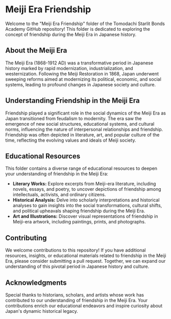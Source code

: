 # Meiji Era Friendship

Welcome to the "Meiji Era Friendship" folder of the Tomodachi Starlit Bonds Academy GitHub repository! This folder is dedicated to exploring the concept of friendship during the Meiji Era in Japanese history.

## About the Meiji Era

The Meiji Era (1868-1912 AD) was a transformative period in Japanese history marked by rapid modernization, industrialization, and westernization. Following the Meiji Restoration in 1868, Japan underwent sweeping reforms aimed at modernizing its political, economic, and social systems, leading to profound changes in Japanese society and culture.

## Understanding Friendship in the Meiji Era

Friendship played a significant role in the social dynamics of the Meiji Era as Japan transitioned from feudalism to modernity. The era saw the emergence of new social structures, educational systems, and cultural norms, influencing the nature of interpersonal relationships and friendship. Friendship was often depicted in literature, art, and popular culture of the time, reflecting the evolving values and ideals of Meiji society.

## Educational Resources

This folder contains a diverse range of educational resources to deepen your understanding of friendship in the Meiji Era:

- **Literary Works:** Explore excerpts from Meiji-era literature, including novels, essays, and poetry, to uncover depictions of friendship among intellectuals, activists, and ordinary citizens.
- **Historical Analysis:** Delve into scholarly interpretations and historical analyses to gain insights into the social transformations, cultural shifts, and political upheavals shaping friendship during the Meiji Era.
- **Art and Illustrations:** Discover visual representations of friendship in Meiji-era artwork, including paintings, prints, and photographs.

## Contributing

We welcome contributions to this repository! If you have additional resources, insights, or educational materials related to friendship in the Meiji Era, please consider submitting a pull request. Together, we can expand our understanding of this pivotal period in Japanese history and culture.

## Acknowledgments

Special thanks to historians, scholars, and artists whose work has contributed to our understanding of friendship in the Meiji Era. Your contributions enrich our educational endeavors and inspire curiosity about Japan's dynamic historical legacy.

